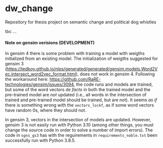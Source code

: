 # dw_change

Repository for thesis project on semantic change and political dog whistles

tbc ...

#### Note on gensim verisions (DEVELOPMENT)
In gensim 4 there is some problem with training a model with weigths initialized from an existing model. The initialization of weigths suggested for gensim 3 (https://tedboy.github.io/nlps/generated/generated/gensim.models.Word2Vec.intersect_word2vec_format.html), does not work in gensim 4. Following the workaround here: https://github.com/RaRE-technologies/gensim/issues/3094, the code runs and models are trained, but some of the word vectors *de facto* in both the trained model and the pre-trained model are *not* updated (i.e., all words in the intersection of trained and pre-trained model should be trained, but are not). It seems *as if* there is something wrong with the `vectors_lockf`, as if some word vectors have random 0s, where they should not. 

In gensim 3, vectors in the intersection of models are updated. However, gensim 3 is not easily run with Python 3.10 (among other things, you must change the source code in order to solve a number of import errors). The code in `sgns_gs3` has with the reguirements in `requirements_noble.txt` been successfully run with Python 3.8.5. 
